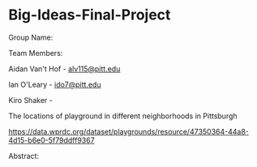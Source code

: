 # Big-Ideas-Final-Project

Group Name: 

Team Members:

Aidan Van't Hof - alv115@pitt.edu

Ian O'Leary - ido7@pitt.edu

Kiro Shaker - 

The locations of playground in different neighborhoods in Pittsburgh

https://data.wprdc.org/dataset/playgrounds/resource/47350364-44a8-4d15-b6e0-5f79ddff9367 

Abstract:

